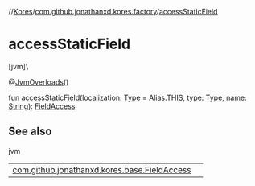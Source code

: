 //[Kores](../../index.md)/[com.github.jonathanxd.kores.factory](index.md)/[accessStaticField](access-static-field.md)

# accessStaticField

[jvm]\

@[JvmOverloads](https://kotlinlang.org/api/latest/jvm/stdlib/kotlin.jvm/-jvm-overloads/index.html)()

fun [accessStaticField](access-static-field.md)(localization: [Type](https://docs.oracle.com/javase/8/docs/api/java/lang/reflect/Type.html) = Alias.THIS, type: [Type](https://docs.oracle.com/javase/8/docs/api/java/lang/reflect/Type.html), name: [String](https://kotlinlang.org/api/latest/jvm/stdlib/kotlin/-string/index.html)): [FieldAccess](../com.github.jonathanxd.kores.base/-field-access/index.md)

## See also

jvm

| | |
|---|---|
| [com.github.jonathanxd.kores.base.FieldAccess](../com.github.jonathanxd.kores.base/-field-access/index.md) |  |

